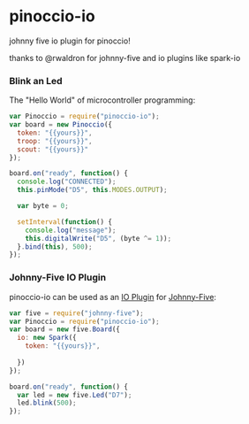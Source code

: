 pinoccio-io
===========

johnny five io plugin for pinoccio!

thanks to @rwaldron for johnny-five and io plugins like spark-io 

### Blink an Led

The "Hello World" of microcontroller programming: 

```js
var Pinoccio = require("pinoccio-io");
var board = new Pinoccio({
  token: "{{yours}}",
  troop: "{{yours}}",
  scout: "{{yours}}"
});

board.on("ready", function() {
  console.log("CONNECTED");
  this.pinMode("D5", this.MODES.OUTPUT);

  var byte = 0;

  setInterval(function() {
    console.log("message");
    this.digitalWrite("D5", (byte ^= 1));
  }.bind(this), 500);
});
```

### Johnny-Five IO Plugin

pinoccio-io can be used as an [IO Plugin](https://github.com/rwaldron/johnny-five/wiki/IO-Plugins) for [Johnny-Five](https://github.com/rwaldron/johnny-five):

```js
var five = require("johnny-five");
var Pinoccio = require("pinoccio-io");
var board = new five.Board({
  io: new Spark({
    token: "{{yours}}",
    
  })
});

board.on("ready", function() {
  var led = new five.Led("D7");
  led.blink(500);
});
```


